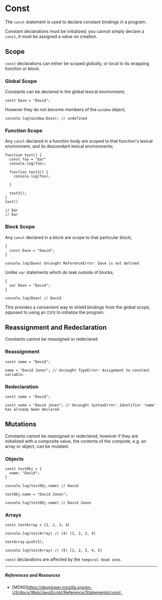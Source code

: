# Const

The `const` statement is used to declare constant bindings in a program.

Constant declarations must be initialized; you cannot simply declare a `const`, it must be assigned a value on creation.

## **Scope**

`const` declarations can either be scoped globally, or local to its wrapping function or block.

### **Global Scope**

Constants can be declared in the global lexical environment;

```
const Dave = "David";
```

However they do not become members of the `window` object;

```
console.log(window.Dave); // undefined
```

### **Function Scope**

Any `const` declared in a function body are scoped to that function's lexical environment, and its descendant lexical environments;

```
function test() {
  const foo = "bar"
  console.log(foo);

  function test2() {
    console.log(foo);

  }

  test2();
}
test()

// bar
// bar
```

### **Block Scope**

Any `const` declared in a block are scope to that particular block;

```
{
  const Dave = "David";
}

console.log(Dave) Uncaught ReferenceError: Dave is not defined
```

Unlike `var` statements which do leak outside of blocks;

```
{
  var Dave = "David";
}

console.log(Dave) // David
```

This provides a convenient way to shield bindings from the global scope, opposed to using an `IIFE` to initialize the program.

## **Reassignment and Redeclaration**

Constants cannot be reassigned or redeclared.

### **Reassignment**

```
const name = "David";

name = "David Jones"; // Uncaught TypeError: Assignment to constant variable.
```

### **Redeclaration**

```
const name = "David";

const name = "David Jones"; // Uncaught SyntaxError: Identifier 'name' has already been declared
```

## **Mutations**

Constants cannot be reassigned or redeclared, however if they are initialized with a composite value, the contents of the compiste, e.g. an array or object, can be mutated.

### **Objects**

```
const testObj = {
  name: "David";
}

console.log(testObj.name) // David

testObj.name = "David Jones";

console.log(testObj.name) // David Jones

```

### **Arrays**

```
const testArray = [1, 2, 3, 4]

console.log(testArray) // (4) [1, 2, 3, 4]

testArray.push(5);

console.log(testArray) // (5) [1, 2, 3, 4, 5]
```

`const` declarations are affected by the `temporal dead zone`.

---

##### References and Resources

- [MDN](https://developer.mozilla.org/en-US/docs/Web/JavaScript/Reference/Statements/const˛¸
